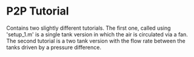 P2P Tutorial
==============

Contains two slightly different tutorials. The first one, called using 'setup_1.m' is a single tank version in which the air is circulated via a fan. The second tutorial is a two tank version with the flow rate between the tanks driven by a pressure difference. 